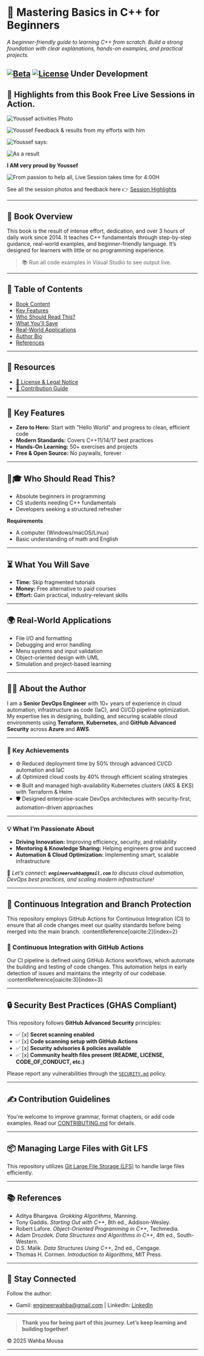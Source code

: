 # 🚀 Mastering Basics in C++ for Beginners

*A beginner-friendly guide to learning C++ from scratch. Build a strong foundation with clear explanations, hands-on examples, and practical projects.*

[![Beta](https://img.shields.io/badge/Status-Beta-orange)](https://github.com/wahbamousa/repo-name) [![License](https://img.shields.io/badge/License-CC_BY--NC_4.0-lightgrey)](https://creativecommons.org/licenses/by-nc/4.0/) **Under Development**
---

## 📸 Highlights from this Book **Free** Live Sessions in Action.

![Youssef activities Photo](./images/feedback/4-yousedaproactive.png)

![Youssef Feedback & results from my efforts with him](./images/feedback/1-youseffeedback.png)

![*Youssef says:*](./images/feedback/2-youseeffeedback.png)

![**As a result**](./images/feedback/3-youseeffeedback.png)

**I AM very proud by Youssef**

![**From passion to help all, Live Session takes time for 4:00H**](./images/sessions/4Hsession.png)

See all the session photos and feedback here 👉 [Session Highlights](./feedback.md)

---

## 📖 Book Overview

This book is the result of intense effort, dedication, and over 3 hours of daily work since 2014. It teaches C++ fundamentals through step-by-step guidance, real-world examples, and beginner-friendly language. It’s designed for learners with little or no programming experience.

> 📚 Run all code examples in Visual Studio to see output live.

---

## 📅 Table of Contents
- [Book Content](./source/chapters.md)
- [Key Features](#-key-features)
- [Who Should Read This?](#-who-should-read-this)
- [What You'll Save](#-what-you-will-save)
- [Real-World Applications](#-real-world-applications)
- [Author Bio](#-about-the-author)
- [References](#-references)

---

## 📂 Resources

- [📜 License & Legal Notice](./CODE_OF_CONDUCT.md)
- [🤝 Contribution Guide](./CONTRIBUTING.md)

---

## 🎯 Key Features
- **Zero to Hero:** Start with "Hello World" and progress to clean, efficient code
- **Modern Standards:** Covers C++11/14/17 best practices
- **Hands-On Learning:** 50+ exercises and projects
- **Free & Open Source:** No paywalls, forever

---

## 👩🎓 Who Should Read This?
- Absolute beginners in programming
- CS students needing C++ fundamentals
- Developers seeking a structured refresher

**Requirements**
- A computer (Windows/macOS/Linux)
- Basic understanding of math and English

---

## ⏳ What You Will Save
- **Time:** Skip fragmented tutorials
- **Money:** Free alternative to paid courses
- **Effort:** Gain practical, industry-relevant skills

---

## 🌍 Real-World Applications
- File I/O and formatting
- Debugging and error handling
- Menu systems and input validation
- Object-oriented design with UML
- Simulation and project-based learning

---

## 👨‍💻 About the Author

I am a **Senior DevOps Engineer** with 10+ years of experience in cloud automation, infrastructure as code (IaC), and CI/CD pipeline optimization. My expertise lies in designing, building, and securing scalable cloud environments using **Terraform**, **Kubernetes**, and **GitHub Advanced Security** across **Azure** and **AWS**.

---

### 🚀 Key Achievements
- ⚙️ Reduced deployment time by 50% through advanced CI/CD automation and IaC
- 💰 Optimized cloud costs by 40% through efficient scaling strategies
- ☸️ Built and managed high-availability Kubernetes clusters (AKS & EKS) with Terraform & Helm
- 🛡️ Designed enterprise-scale DevOps architectures with security-first, automation-driven approaches

---

### 💡 What I’m Passionate About
- **Driving Innovation:** Improving efficiency, security, and reliability
- **Mentoring & Knowledge Sharing:** Helping engineers grow and succeed
- **Automation & Cloud Optimization:** Implementing smart, scalable infrastructure

📩 *Let’s connect: **`engineerwahba@gmail.com`** to discuss cloud automation, DevOps best practices, and scaling modern infrastructure!*

---

## 🚀 Continuous Integration and Branch Protection

This repository employs GitHub Actions for Continuous Integration (CI) to ensure that all code changes meet our quality standards before being merged into the main branch. :contentReference[oaicite:2]{index=2}

### 🔄 Continuous Integration with GitHub Actions

Our CI pipeline is defined using GitHub Actions workflows, which automate the building and testing of code changes. This automation helps in early detection of issues and maintains the integrity of our codebase. :contentReference[oaicite:3]{index=3}

---

## 🔒 Security Best Practices (GHAS Compliant)

This repository follows **GitHub Advanced Security** principles:

- ✅ [x] **Secret scanning enabled**
- ✅ [x] **Code scanning setup with GitHub Actions**
- ✅ [x] **Security advisories & policies available**
- ✅ [x] **Community health files present (README, LICENSE, CODE_OF_CONDUCT, etc.)**

Please report any vulnerabilities through the [`SECURITY.md`](./SECURITY.md) policy.

---

## ✍️ Contribution Guidelines

You're welcome to improve grammar, format chapters, or add code examples. Read our [CONTRIBUTING.md](./CONTRIBUTING.md) for details.

---

## 📦 Managing Large Files with Git LFS

This repository utilizes [Git Large File Storage (LFS)](https://git-lfs.github.com/) to handle large files efficiently.

---

## 📚 References

- Aditya Bhargava. *Grokking Algorithms*, Manning.
- Tony Gaddis. *Starting Out with C++*, 8th ed., Addison-Wesley.
- Robert Lafore. *Object-Oriented Programming in C++*, Techmedia.
- Adam Drozdek. *Data Structures and Algorithms in C++*, 4th ed., South-Western.
- D.S. Malik. *Data Structures Using C++*, 2nd ed., Cengage.
- Thomas H. Cormen. *Introduction to Algorithms*, MIT Press.

---

## 📢 Stay Connected

Follow the author:
- Gamil: [engineerwahba@gmail.com](mailto:engineerwahba@gmail.com) | LinkedIn: [LinkedIn](https://www.linkedin.com/in/wahbamousa/)

---

> **Thank you for being part of this journey. Let’s keep learning and building together!**

© 2025 Wahba Mousa

---